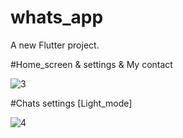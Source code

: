 # whats_app

A new Flutter project.

#Home_screen & settings & My contact

![3](https://github.com/anas1ezz0/Whats_app_Ui/assets/115151453/05e6a34a-81a5-43a2-9aee-5d673b43a118)

#Chats settings [Light_mode]

![4](https://github.com/anas1ezz0/Whats_app_Ui/assets/115151453/542b415c-2216-4fba-a6c5-d97fea845c2f)
